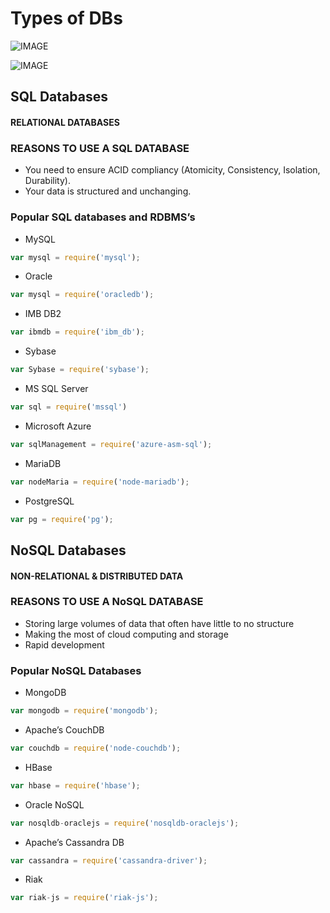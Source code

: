 # Types of DBs

![IMAGE](https://cdn-images-1.medium.com/max/2000/1*u_nsXXVHO3qjyDRQSPLubg.jpeg
)

![IMAGE](https://cdn-images-1.medium.com/max/499/0*GQE0-Nd5BYBp9G90.jpg)

## SQL Databases
#### RELATIONAL DATABASES
### REASONS TO USE A SQL DATABASE
- You need to ensure ACID compliancy (Atomicity, Consistency, Isolation, Durability).
- Your data is structured and unchanging.

### Popular SQL databases and RDBMS’s

- MySQL
```javascript
var mysql = require('mysql');
```
- Oracle
```javascript
var mysql = require('oracledb');
```
- IMB DB2
```javascript
var ibmdb = require('ibm_db');
```
- Sybase
```javascript
var Sybase = require('sybase');
```
- MS SQL Server
```javascript
var sql = require('mssql')
```
- Microsoft Azure
```javascript
var sqlManagement = require('azure-asm-sql');
```
- MariaDB
```javascript
var nodeMaria = require('node-mariadb');
```
- PostgreSQL
```javascript
var pg = require('pg');
```

## NoSQL Databases

#### NON-RELATIONAL & DISTRIBUTED DATA

### REASONS TO USE A NoSQL DATABASE
- Storing large volumes of data that often have little to no structure
- Making the most of cloud computing and storage
- Rapid development

### Popular NoSQL Databases
- MongoDB
```javascript 
var mongodb = require('mongodb');
```
- Apache’s CouchDB
```javascript 
var couchdb = require('node-couchdb');
```
- HBase
```javascript 
var hbase = require('hbase');

```
- Oracle NoSQL
```javascript 
var nosqldb-oraclejs = require('nosqldb-oraclejs');
```
- Apache’s Cassandra DB
```javascript 
var cassandra = require('cassandra-driver');
```
- Riak
```javascript 
var riak-js = require('riak-js');
```
